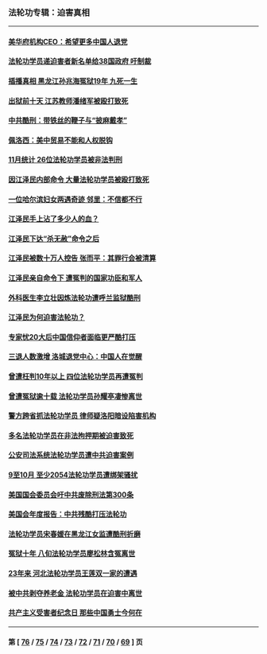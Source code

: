 ### 法轮功专辑：迫害真相
---
#### [美华府机构CEO：希望更多中国人退党](../../pages/nf4379/n13890897.md?12270430) 
#### [法轮功学员递迫害者新名单给38国政府 吁制裁](../../pages/nf4379/n13891149.md?12270430) 
#### [插播真相 黑龙江孙兆海冤狱19年 九死一生](../../pages/nf4379/n13889193.md?12270430) 
#### [出狱前十天 江苏教师潘绪军被殴打致死](../../pages/nf4379/n13888230.md?12270430) 
#### [中共酷刑：带铁丝的鞭子与“披麻戴孝”](../../pages/nf4379/n13887863.md?12270430) 
#### [佩洛西：美中贸易不能和人权脱钩](../../pages/nf4379/n13884884.md?12270430) 
#### [11月统计 26位法轮功学员被非法判刑](../../pages/nf4379/n13884724.md?12270430) 
#### [因江泽民内部命令 大量法轮功学员被殴打致死](../../pages/nf4379/n13877409.md?12270430) 
#### [一位哈尔滨妇女两遇奇迹 邻里：不信都不行](../../pages/nf4379/n13878017.md?12270430) 
#### [江泽民手上沾了多少人的血？](../../pages/nf4379/n13880318.md?12270430) 
#### [江泽民下达“杀无赦”命令之后](../../pages/nf4379/n13878084.md?12270430) 
#### [江泽民被数十万人控告 张而平：其罪行会被清算](../../pages/nf4379/n13878074.md?12270430) 
#### [江泽民亲自命令下 遭冤判的国家功臣和军人](../../pages/nf4379/n13876685.md?12270430) 
#### [外科医生李立壮因炼法轮功遭呼兰监狱酷刑](../../pages/nf4379/n13875403.md?12270430) 
#### [江泽民为何迫害法轮功？](../../pages/nf4379/n13876324.md?12270430) 
#### [专家忧20大后中国信仰者面临更严酷打压](../../pages/nf4379/n13874993.md?12270430) 
#### [三退人数激增 洛城退党中心：中国人在觉醒](../../pages/nf4379/n13874224.md?12270430) 
#### [曾遭枉判10年以上 四位法轮功学员再遭冤判](../../pages/nf4379/n13872398.md?12270430) 
#### [曾遭冤狱逾十载 法轮功学员孙耀亭凄惨离世](../../pages/nf4379/n13871692.md?12270430) 
#### [警方跨省抓法轮功学员 律师疑洛阳暗设陷害机构](../../pages/nf4379/n13870178.md?12270430) 
#### [多名法轮功学员在非法拘押期被迫害致死](../../pages/nf4379/n13870463.md?12270430) 
#### [公安司法系统法轮功学员遭中共迫害案例](../../pages/nf4379/n13869580.md?12270430) 
#### [9至10月 至少2054法轮功学员遭绑架骚扰](../../pages/nf4379/n13867111.md?12270430) 
#### [美国国会委员会吁中共废除刑法第300条](../../pages/nf4379/n13868121.md?12270430) 
#### [美国会年度报告：中共残酷打压法轮功](../../pages/nf4379/n13867408.md?12270430) 
#### [法轮功学员宋春媛在黑龙江女监遭酷刑折磨](../../pages/nf4379/n13865630.md?12270430) 
#### [冤狱十年 八旬法轮功学员廖松林含冤离世](../../pages/nf4379/n13864239.md?12270430) 
#### [23年来 河北法轮功学员王莲双一家的遭遇](../../pages/nf4379/n13863330.md?12270430) 
#### [被中共剥夺养老金 法轮功学员在迫害中离世](../../pages/nf4379/n13861877.md?12270430) 
#### [共产主义受害者纪念日 那些中国勇士今何在](../../pages/nf4379/n13861994.md?12270430) 

---
#### 第 [ [76](./76.md?12270430) / [75](./75.md?12270430) / [74](./74.md?12270430) / [73](./73.md?12270430) / [72](./72.md?12270430) / [71](./71.md?12270430) / [70](./70.md?12270430) / [69](./69.md?12270430) ] 页
